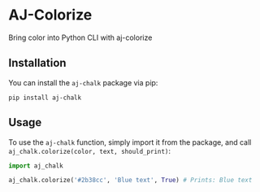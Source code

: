 # AJ-Colorize
Bring color into Python CLI with aj-colorize

## Installation

You can install the `aj-chalk` package via pip:
```
pip install aj-chalk
```


## Usage

To use the `aj-chalk` function, simply import it from the package, and call `aj_chalk.colorize(color, text, should_print)`:

```python
import aj_chalk

aj_chalk.colorize('#2b38cc', 'Blue text', True) # Prints: Blue text
```
